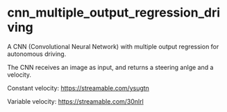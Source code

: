 # cnn_multiple_output_regression_driving
A CNN (Convolutional Neural Network) with multiple output regression for autonomous driving.

The CNN receives an image as input, and returns a steering anlge and a velocity.

Constant velocity:
        https://streamable.com/ysugtn

Variable velocity:
        https://streamable.com/30nlrl
